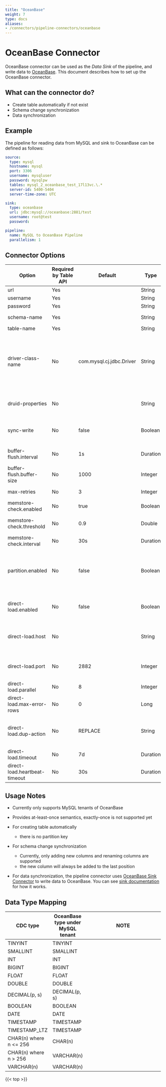 ```yaml
---
title: "OceanBase"
weight: 7
type: docs
aliases:
- /connectors/pipeline-connectors/oceanbase
---
```

<!--
Licensed to the Apache Software Foundation (ASF) under one
or more contributor license agreements.  See the NOTICE file
distributed with this work for additional information
regarding copyright ownership.  The ASF licenses this file
to you under the Apache License, Version 2.0 (the
"License"); you may not use this file except in compliance
with the License.  You may obtain a copy of the License at

  http://www.apache.org/licenses/LICENSE-2.0

Unless required by applicable law or agreed to in writing,
software distributed under the License is distributed on an
"AS IS" BASIS, WITHOUT WARRANTIES OR CONDITIONS OF ANY
KIND, either express or implied.  See the License for the
specific language governing permissions and limitations
under the License.
-->

# OceanBase Connector

OceanBase connector can be used as the *Data Sink* of the pipeline, and write data to [OceanBase](https://github.com/oceanbase/oceanbase). This document describes how to set up the OceanBase connector.

## What can the connector do?
* Create table automatically if not exist
* Schema change synchronization
* Data synchronization

## Example

The pipeline for reading data from MySQL and sink to OceanBase can be defined as follows:

```yaml
source:
  type: mysql
  hostname: mysql
  port: 3306
  username: mysqluser
  password: mysqlpw
  tables: mysql_2_oceanbase_test_17l13vc.\.*
  server-id: 5400-5404
  server-time-zone: UTC

sink:
  type: oceanbase
  url: jdbc:mysql://oceanbase:2881/test
  username: root@test
  password:

pipeline:
  name: MySQL to OceanBase Pipeline
  parallelism: 1
```

## Connector Options

<div class="highlight">
<table class="colwidths-auto docutils">
    <thead>
      <tr>
        <th>Option</th>
        <th>Required by Table API</th>
        <th>Default</th>
        <th>Type</th>
        <th>Description</th>
      </tr>
    </thead>
    <tbody>
    <tr>
      <td>url</td>
      <td>Yes</td>
      <td></td>
      <td>String</td>
      <td>JDBC url.</td>
    </tr>
    <tr>
      <td>username</td>
      <td>Yes</td>
      <td></td>
      <td>String</td>
      <td>The username.</td>
    </tr>
    <tr>
      <td>password</td>
      <td>Yes</td>
      <td></td>
      <td>String</td>
      <td>The password.</td>
    </tr>
    <tr>
      <td>schema-name</td>
      <td>Yes</td>
      <td></td>
      <td>String</td>
      <td>The schema name or database name.</td>
    </tr>
    <tr>
      <td>table-name</td>
      <td>Yes</td>
      <td></td>
      <td>String</td>
      <td>The table name.</td>
    </tr>
    <tr>
      <td>driver-class-name</td>
      <td>No</td>
      <td>com.mysql.cj.jdbc.Driver</td>
      <td>String</td>
      <td>The driver class name, use 'com.mysql.cj.jdbc.Driver' by default. And the connector does not contain the corresponding driver and needs to be introduced manually.</td>
    </tr>
    <tr>
      <td>druid-properties</td>
      <td>No</td>
      <td></td>
      <td>String</td>
      <td>Druid connection pool properties, multiple values are separated by semicolons.</td>
    </tr>
    <tr>
      <td>sync-write</td>
      <td>No</td>
      <td>false</td>
      <td>Boolean</td>
      <td>Whether to write data synchronously, will not use buffer if it's set to 'true'.</td>
    </tr>
    <tr>
      <td>buffer-flush.interval</td>
      <td>No</td>
      <td>1s</td>
      <td>Duration</td>
      <td>Buffer flush interval. Set '0' to disable scheduled flushing.</td>
    </tr>
    <tr>
      <td>buffer-flush.buffer-size</td>
      <td>No</td>
      <td>1000</td>
      <td>Integer</td>
      <td>Buffer size.</td>
    </tr>
    <tr>
      <td>max-retries</td>
      <td>No</td>
      <td>3</td>
      <td>Integer</td>
      <td>Max retry times on failure.</td>
    </tr>
    <tr>
      <td>memstore-check.enabled</td>
      <td>No</td>
      <td>true</td>
      <td>Boolean</td>
      <td>Whether enable memstore check.</td>
    </tr>
    <tr>
      <td>memstore-check.threshold</td>
      <td>No</td>
      <td>0.9</td>
      <td>Double</td>
      <td>Memstore usage threshold ratio relative to the limit value.</td>
    </tr>
    <tr>
      <td>memstore-check.interval</td>
      <td>No</td>
      <td>30s</td>
      <td>Duration</td>
      <td>Memstore check interval.</td>
    </tr>
    <tr>
      <td>partition.enabled</td>
      <td>No</td>
      <td>false</td>
      <td>Boolean</td>
      <td>Whether to enable partition calculation and flush records by partitions. Only works when 'sync-write' and 'direct-load.enabled' are 'false'.</td>
    </tr>
    <tr>
        <td>direct-load.enabled</td>
        <td>No</td>
        <td>false</td>
        <td>Boolean</td>
        <td>Whether to enable direct load. Note that direct load task requires the sink parallelism to be 1.</td>
    </tr>
    <tr>
        <td>direct-load.host</td>
        <td>No</td>
        <td></td>
        <td>String</td>
        <td>The hostname or IP address used in direct load task. Required when 'direct-load.enabled' is true.</td>
    </tr>
    <tr>
        <td>direct-load.port</td>
        <td>No</td>
        <td>2882</td>
        <td>Integer</td>
        <td>The rpc port used in direct load task. Required when 'direct-load.enabled' is true.</td>
    </tr>
    <tr>
        <td>direct-load.parallel</td>
        <td>No</td>
        <td>8</td>
        <td>Integer</td>
        <td>Parallelism of direct load task.</td>
    </tr>
    <tr>
        <td>direct-load.max-error-rows</td>
        <td>No</td>
        <td>0</td>
        <td>Long</td>
        <td>Maximum tolerable number of error rows of direct load task.</td>
    </tr>
    <tr>
        <td>direct-load.dup-action</td>
        <td>No</td>
        <td>REPLACE</td>
        <td>String</td>
        <td>Action when there is duplicated record of direct load task. Can be 'STOP_ON_DUP', 'REPLACE' or 'IGNORE'.</td>
    </tr>
    <tr>
        <td>direct-load.timeout</td>
        <td>No</td>
        <td>7d</td>
        <td>Duration</td>
        <td>Timeout for direct load task.</td>
    </tr>
    <tr>
        <td>direct-load.heartbeat-timeout</td>
        <td>No</td>
        <td>30s</td>
        <td>Duration</td>
        <td>Client heartbeat timeout in direct load task.</td>
    </tr>
</tbody>
</table>
</div>

## Usage Notes

* Currently only supports MySQL tenants of OceanBase

* Provides at-least-once semantics, exactly-once is not supported yet

* For creating table automatically
  * there is no partition key

* For schema change synchronization
  * Currently, only adding new columns and renaming columns are supported
  * the new column will always be added to the last position

* For data synchronization, the pipeline connector uses [OceanBase Sink Connector](https://github.com/oceanbase/flink-connector-oceanbase)
  to write data to OceanBase. You can see [sink documentation](https://github.com/oceanbase/flink-connector-oceanbase/blob/main/docs/sink/flink-connector-oceanbase.md)
  for how it works. 

## Data Type Mapping
<div class="wy-table-responsive">
<table class="colwidths-auto docutils">
    <thead>
      <tr>
        <th class="text-left">CDC type</th>
        <th class="text-left">OceanBase type under MySQL tenant</th>
        <th class="text-left" style="width:60%;">NOTE</th>
      </tr>
    </thead>
    <tbody>
    <tr>
      <td>TINYINT</td>
      <td>TINYINT</td>
      <td></td>
    </tr>
    <tr>
      <td>SMALLINT</td>
      <td>SMALLINT</td>
      <td></td>
    </tr>
    <tr>
      <td>INT</td>
      <td>INT</td>
      <td></td>
    </tr>
    <tr>
      <td>BIGINT</td>
      <td>BIGINT</td>
      <td></td>
    </tr>
    <tr>
      <td>FLOAT</td>
      <td>FLOAT</td>
      <td></td>
    </tr>
    <tr>
      <td>DOUBLE</td>
      <td>DOUBLE</td>
      <td></td>
    </tr>
    <tr>
      <td>DECIMAL(p, s)</td>
      <td>DECIMAL(p, s)</td>
      <td></td>
    </tr>
    <tr>
      <td>BOOLEAN</td>
      <td>BOOLEAN</td>
      <td></td>
    </tr>
    <tr>
      <td>DATE</td>
      <td>DATE</td>
      <td></td>
    </tr>
    <tr>
      <td>TIMESTAMP</td>
      <td>TIMESTAMP</td>
      <td></td>
    </tr>
    <tr>
      <td>TIMESTAMP_LTZ</td>
      <td>TIMESTAMP</td>
      <td></td>
    </tr>
    <tr>
      <td>CHAR(n) where n <= 256</td>
      <td>CHAR(n)</td>
      <td></td>
    </tr>
    <tr>
      <td>CHAR(n) where n > 256</td>
      <td>VARCHAR(n)</td>
      <td></td>
    </tr>
    <tr>
      <td>VARCHAR(n)</td>
      <td>VARCHAR(n)</td>
      <td></td>
    </tr>
    </tbody>
</table>
</div>

{{< top >}}
